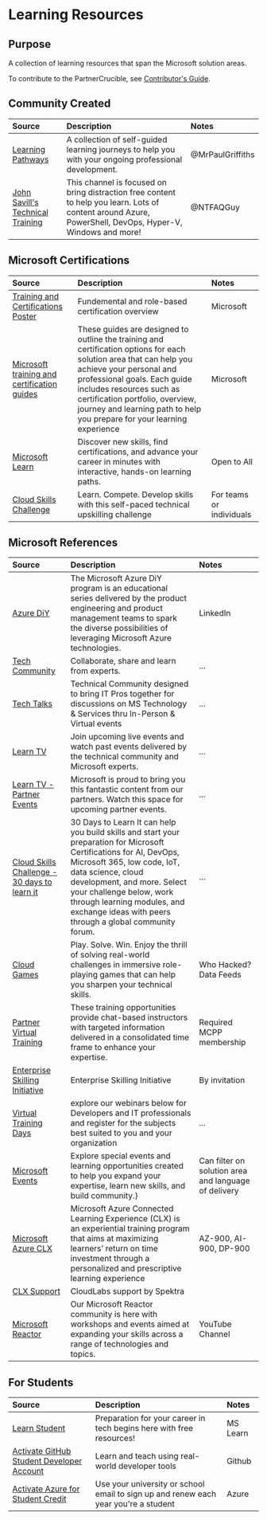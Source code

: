 # Learning Resources


## Purpose

A collection of learning resources that span the Microsoft solution areas.

To contribute to the PartnerCrucible, see [Contributor's Guide](ContributorsGuide).

## Community Created

Source | Description | Notes
:----- | :---------- | :----
[Learning Pathways](https://learning-pathways.co.uk/) | A collection of self-guided learning journeys to help you with your ongoing professional development. | @MrPaulGriffiths
[John Savill's Technical Training](https://www.youtube.com/c/NTFAQGuy/featured) | This channel is focused on bring distraction free content to help you learn. Lots of content around Azure, PowerShell, DevOps, Hyper-V, Windows and more! | @NTFAQGuy

## Microsoft Certifications

Source | Description | Notes
:----- | :---------- | :----
[Training and Certifications Poster](https://aka.ms/TrainCertPoster) | Fundemental and role-based certification overview | Microsoft
[Microsoft training and certification guides](https://aka.ms/traincertdeck) | These guides are designed to outline the training and certification options for each solution area that can help you achieve your personal and professional goals. Each guide includes resources such as certification portfolio, overview, journey and learning path to help you prepare for your learning experience | Microsoft
[Microsoft Learn](https://learn.microsoft.com)| Discover new skills, find certifications, and advance your career in minutes with interactive, hands-on learning paths.| Open to All
[Cloud Skills Challenge](https://www.microsoft.com/en-ca/sites/cloud-skills-challenge/)| Learn. Compete. Develop skills with this self-paced technical upskilling challenge | For teams or individuals


## Microsoft References

Source | Description | Notes
:----- | :---------- | :----
[Azure DiY](https://www.linkedin.com/company/azure-diy/) | The Microsoft Azure DiY program is an educational series delivered by the product engineering and product management teams to spark the diverse possibilities of leveraging Microsoft Azure technologies. | LinkedIn
[Tech Community](https://techcommunity.microsoft.com/) | Collaborate, share and learn from experts.|...
[Tech Talks](https://techcommunity.microsoft.com/t5/microsoft-tech-talks/ct-p/MicrosoftTechTalks) | Technical Community designed to bring IT Pros together for discussions on MS Technology & Services thru In-Person & Virtual events | ...
[Learn TV](https://docs.microsoft.com/en-us/events/) | Join upcoming live events and watch past events delivered by the technical community and Microsoft experts. | ...
[Learn TV - Partner Events](https://docs.microsoft.com/en-us/events/learn-events/Partner-Events/) | Microsoft is proud to bring you this fantastic content from our partners. Watch this space for upcoming partner events. | ...
[Cloud Skills Challenge - 30 days to learn it](https://developer.microsoft.com/en-us/offers/30-days-to-learn-it) |30 Days to Learn It can help you build skills and start your preparation for Microsoft Certifications for AI, DevOps, Microsoft 365, low code, IoT, data science, cloud development, and more. Select your challenge below, work through learning modules, and exchange ideas with peers through a global community forum.|...
[Cloud Games](https://docs.microsoft.com/en-ca/certifications/cloud-games)| Play. Solve. Win. Enjoy the thrill of solving real-world challenges in immersive role-playing games that can help you sharpen your technical skills. | Who Hacked?<br>Data Feeds
[Partner Virtual Training](https://partner.microsoft.com/en-US/training/virtual-training-series#/)| These training opportunities provide chat-based instructors with targeted information delivered in a consolidated time frame to enhance your expertise.|Required MCPP membership
[Enterprise Skilling Initiative](esi.microsoft.com)|Enterprise Skilling Initiative| By invitation
[Virtual Training Days](https://www.microsoft.com/en-ie/training-days)| explore our webinars below for Developers and IT professionals and register for the subjects best suited to you and your organization |...
[Microsoft Events](https://events.microsoft.com/)|Explore special events and learning opportunities created to help you expand your expertise, learn new skills, and build community.}| Can filter on solution area and language of delivery
[Microsoft Azure CLX](https://clx.cloudevents.ai/events/39366311-ad15-4b90-9364-0252213842fa)|Microsoft Azure Connected Learning Experience (CLX) is an experiential training program that aims at maximizing learners’ return on time investment through a personalized and prescriptive learning experience| AZ-900, AI-900, DP-900
[CLX Support](https://support.spektrasystems.com/portal/en/newticket?_gl=1*1am1gln*_ga*ODUwNjk4MDgzLjE2NTE2MjczMDQ.*_ga_WJ29EGCL9Y*MTY1MTYyNzMwMy4xLjEuMTY1MTYyNzMyOC4w&_ga=2.13350832.667915366.1651627304-850698083.1651627304)| CloudLabs support by Spektra|
[Microsoft Reactor](https://www.youtube.com/c/MicrosoftReactor1)| Our Microsoft Reactor community is here with workshops and events aimed at expanding your skills across a range of technologies and topics. | YouTube Channel


## For Students

Source | Description | Notes
:----- | :---------- | :----
[Learn Student](http://aka.ms/learnstudent) | Preparation for your career in tech begins here with free resources!| MS Learn
[Activate GitHub Student Developer Account](https://education.github.com/discount_requests/pack_application) | Learn and teach using real-world developer tools | Github
[Activate Azure for Student Credit](https://azure.microsoft.com/en-us/free/students/) |  Use your university or school email to sign up and renew each year you're a student | Azure

